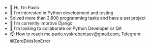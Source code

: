 - 👋 Hi, I’m Pavlo
- 👀 I’m interested in Python development and testing
- Solved more than 3,800 programming tasks and have a pet project
- 🌱 I’m currently improve Django
- 💞️ I’m looking to collaborate on Python Developer or QA
- 📫 How to reach me pavlo.vyskrebentsev@gmail.com, Telegram: @ZeroDivis1onError
